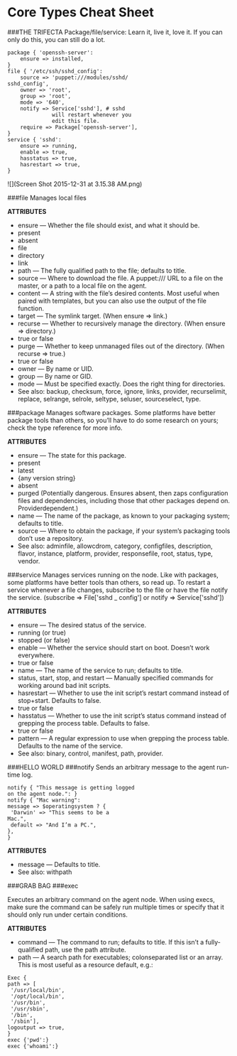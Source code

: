 # Core Types Cheat Sheet

###THE TRIFECTA
Package/file/service: Learn it, live it, love it. If you can
only do this, you can still do a lot.

```
package { 'openssh-server':
    ensure => installed,
}
file { '/etc/ssh/sshd_config':
    source => 'puppet:///modules/sshd/
sshd_config',
    owner => 'root',
    group => 'root',
    mode => '640',
    notify => Service['sshd'], # sshd
              will restart whenever you
              edit this file.
    require => Package['openssh-server'],
}
service { 'sshd':
    ensure => running,
    enable => true,
    hasstatus => true,
    hasrestart => true,
}
```

![](Screen Shot 2015-12-31 at 3.15.38 AM.png)

###file
Manages local files

**ATTRIBUTES**
* ensure — Whether the file should exist, and what it
should be.
* present
* absent
* file
* directory
* link
* path — The fully qualified path to the file; defaults
to title.
* source — Where to download the file. A puppet:///
URL to a file on the master, or a path to a local file on
the agent.
* content — A string with the file’s desired contents.
Most useful when paired with templates, but you can
also use the output of the file function.
* target — The symlink target. (When ensure => link.)
* recurse — Whether to recursively manage the
directory. (When ensure => directory.)
 * true or false
* purge — Whether to keep unmanaged files out of the
directory. (When recurse => true.)
 * true or false
* owner — By name or UID.
* group — By name or GID.
* mode — Must be specified exactly. Does the right thing
for directories.
* See also: backup, checksum, force, ignore,
links, provider, recurselimit, replace,
selrange, selrole, seltype, seluser,
sourceselect, type.

###package
Manages software packages. Some platforms have better
package tools than others, so you’ll have to do some
research on yours; check the type reference for more info.

**ATTRIBUTES**
* ensure — The state for this package.
 * present
 * latest
 * {any version string}
 * absent
 * purged (Potentially dangerous. Ensures absent, then
   zaps configuration files and dependencies, including
   those that other packages depend on. Providerdependent.)
* name — The name of the package, as known to your
packaging system; defaults to title.
* source — Where to obtain the package, if your
system’s packaging tools don’t use a repository.
* See also: adminfile, allowcdrom, category,
configfiles, description, flavor, instance,
platform, provider, responsefile, root,
status, type, vendor.

###service
Manages services running on the node. Like with
packages, some platforms have better tools than others,
so read up. To restart a service whenever a file changes,
subscribe to the file or have the file notify the service.
(subscribe => File['sshd _ config'] or notify
=> Service['sshd'])

**ATTRIBUTES**
* ensure — The desired status of the service.
 * running (or true)
 * stopped (or false)
* enable — Whether the service should start on boot.
Doesn’t work everywhere.
 * true or false
* name — The name of the service to run; defaults
to title.
* status, start, stop, and restart — Manually
specified commands for working around bad init
scripts.
* hasrestart — Whether to use the init script’s restart
command instead of stop+start. Defaults to false.
 * true or false
* hasstatus — Whether to use the init script’s status
command instead of grepping the process table.
Defaults to false.
 * true or false
* pattern — A regular expression to use when
grepping the process table. Defaults to the name of
the service.
* See also: binary, control, manifest, path,
provider.

###HELLO WORLD
###notify
Sends an arbitrary message to the agent run-time log.

```
notify { "This message is getting logged
on the agent node.": }
notify { "Mac warning":
message => $operatingsystem ? {
 'Darwin' => "This seems to be a
Mac.",
 default => "And I’m a PC.",
},
}
```

**ATTRIBUTES**
* message — Defaults to title.
* See also: withpath

###GRAB BAG
###exec

Executes an arbitrary command on the agent node. When
using execs, make sure the command can be safely run
multiple times or specify that it should only run under
certain conditions.

**ATTRIBUTES**
* command — The command to run; defaults to title. If
this isn’t a fully-qualified path, use the path attribute.
* path — A search path for executables; colonseparated
list or an array. This is most useful as a
resource default, e.g.:

```
Exec {
path => [
 '/usr/local/bin',
 '/opt/local/bin',
 '/usr/bin',
 '/usr/sbin',
 '/bin',
 '/sbin'],
logoutput => true,
}
exec {'pwd':}
exec {'whoami':}
```